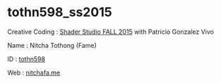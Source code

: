 # tothn598_ss2015
Creative Coding : [Shader Studio FALL 2015](https://github.com/patriciogonzalezvivo/ss2015) with Patricio Gonzalez Vivo


Name : Nitcha Tothong (Fame)

ID : [tothn598](mailto:tothn598@newschool.edu)

Web : [nitchafa.me](nitchafa.me)

